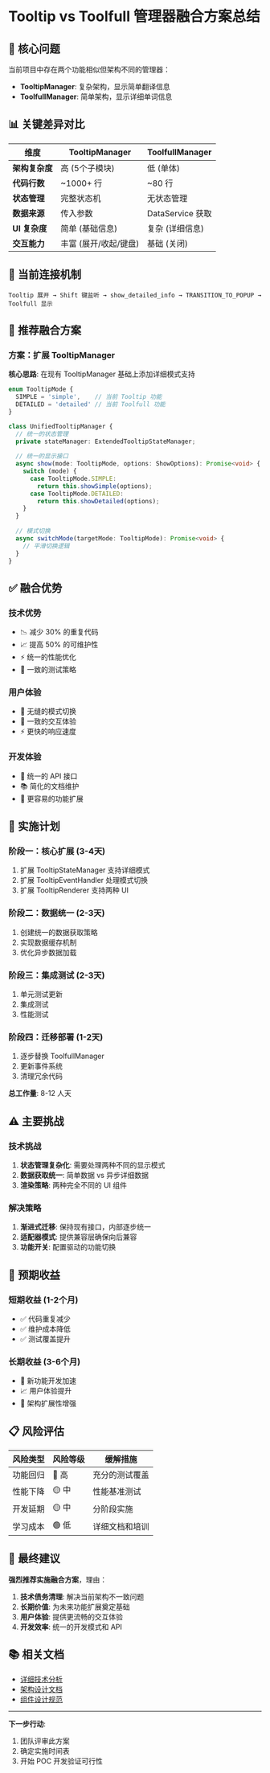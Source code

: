 # Tooltip vs Toolfull 管理器融合方案总结

## 🎯 核心问题

当前项目中存在两个功能相似但架构不同的管理器：
- **TooltipManager**: 复杂架构，显示简单翻译信息
- **ToolfullManager**: 简单架构，显示详细单词信息

## 📊 关键差异对比

| 维度 | TooltipManager | ToolfullManager |
|------|----------------|-----------------|
| **架构复杂度** | 高 (5个子模块) | 低 (单体) |
| **代码行数** | ~1000+ 行 | ~80 行 |
| **状态管理** | 完整状态机 | 无状态管理 |
| **数据来源** | 传入参数 | DataService 获取 |
| **UI 复杂度** | 简单 (基础信息) | 复杂 (详细信息) |
| **交互能力** | 丰富 (展开/收起/键盘) | 基础 (关闭) |

## 🔄 当前连接机制

```
Tooltip 展开 → Shift 键监听 → show_detailed_info → TRANSITION_TO_POPUP → Toolfull 显示
```

## 🎯 推荐融合方案

### 方案：扩展 TooltipManager

**核心思路**: 在现有 TooltipManager 基础上添加详细模式支持

```typescript
enum TooltipMode {
  SIMPLE = 'simple',    // 当前 Tooltip 功能
  DETAILED = 'detailed' // 当前 Toolfull 功能
}

class UnifiedTooltipManager {
  // 统一的状态管理
  private stateManager: ExtendedTooltipStateManager;
  
  // 统一的显示接口
  async show(mode: TooltipMode, options: ShowOptions): Promise<void> {
    switch (mode) {
      case TooltipMode.SIMPLE:
        return this.showSimple(options);
      case TooltipMode.DETAILED:
        return this.showDetailed(options);
    }
  }
  
  // 模式切换
  async switchMode(targetMode: TooltipMode): Promise<void> {
    // 平滑切换逻辑
  }
}
```

## ✅ 融合优势

### 技术优势
- 📉 减少 30% 的重复代码
- 📈 提高 50% 的可维护性
- ⚡ 统一的性能优化
- 🔧 一致的测试策略

### 用户体验
- 🎯 无缝的模式切换
- 📱 一致的交互体验
- ⚡ 更快的响应速度

### 开发体验
- 🎯 统一的 API 接口
- 📚 简化的文档维护
- 🔄 更容易的功能扩展

## 🚀 实施计划

### 阶段一：核心扩展 (3-4天)
1. 扩展 TooltipStateManager 支持详细模式
2. 扩展 TooltipEventHandler 处理模式切换
3. 扩展 TooltipRenderer 支持两种 UI

### 阶段二：数据统一 (2-3天)
1. 创建统一的数据获取策略
2. 实现数据缓存机制
3. 优化异步数据加载

### 阶段三：集成测试 (2-3天)
1. 单元测试更新
2. 集成测试
3. 性能测试

### 阶段四：迁移部署 (1-2天)
1. 逐步替换 ToolfullManager
2. 更新事件系统
3. 清理冗余代码

**总工作量**: 8-12 人天

## ⚠️ 主要挑战

### 技术挑战
1. **状态管理复杂化**: 需要处理两种不同的显示模式
2. **数据获取统一**: 简单数据 vs 异步详细数据
3. **渲染策略**: 两种完全不同的 UI 组件

### 解决策略
1. **渐进式迁移**: 保持现有接口，内部逐步统一
2. **适配器模式**: 提供兼容层确保向后兼容
3. **功能开关**: 配置驱动的功能切换

## 🎯 预期收益

### 短期收益 (1-2个月)
- ✅ 代码重复减少
- ✅ 维护成本降低
- ✅ 测试覆盖提升

### 长期收益 (3-6个月)
- 🚀 新功能开发加速
- 📈 用户体验提升
- 🔧 架构扩展性增强

## 📋 风险评估

| 风险类型 | 风险等级 | 缓解措施 |
|----------|----------|----------|
| 功能回归 | 🔴 高 | 充分的测试覆盖 |
| 性能下降 | 🟡 中 | 性能基准测试 |
| 开发延期 | 🟡 中 | 分阶段实施 |
| 学习成本 | 🟢 低 | 详细文档和培训 |

## 🎯 最终建议

**强烈推荐实施融合方案**，理由：

1. **技术债务清理**: 解决当前架构不一致问题
2. **长期价值**: 为未来功能扩展奠定基础
3. **用户体验**: 提供更流畅的交互体验
4. **开发效率**: 统一的开发模式和 API

## 📚 相关文档

- [详细技术分析](./tooltip-toolfull-comparison.md)
- [架构设计文档](../memo/plan/dom-refactor-plan.md)
- [组件设计规范](../components/ui-components.md)

---

**下一步行动**: 
1. 团队评审此方案
2. 确定实施时间表
3. 开始 POC 开发验证可行性
